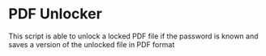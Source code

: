 # PDF Unlocker

This script is able to unlock a locked PDF file if the password is known and saves a version of the unlocked file in PDF format
